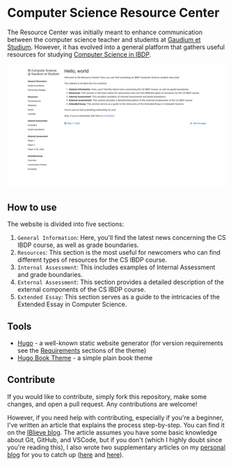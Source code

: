 # Computer Science Resource Center
The Resource Center was initially meant to enhance communication between the computer science teacher and students at [Gaudium et Studium](https://www.liceum.eduges.pl). However, it has evolved into a general platform that gathers useful resources for studying [Computer Science in IBDP](https://www.ibo.org/programmes/diploma-programme/curriculum/sciences/computer-science/).

![Website](readme.png)

## How to use
The website is divided into five sections:

1. `General Information`: Here, you'll find the latest news concerning the CS IBDP course, as well as grade boundaries.
2. `Resources`: This section is the most useful for newcomers who can find different types of resources for the CS IBDP course.
3. `Internal Assessment`: This includes examples of Internal Assessment and grade boundaries.
4. `External Assessment`: This section provides a detailed description of the external components of the CS IBDP course.
5. `Extended Essay`: This section serves as a guide to the intricacies of the Extended Essay in Computer Science.

## Tools
- [Hugo](https://gohugo.io) - a well-known static website generator (for version requirements see the [Requirements](https://github.com/alex-shpak/hugo-book#requirements) sections of the theme)
- [Hugo Book Theme](https://github.com/alex-shpak/hugo-book) - a simple plain book theme

## Contribute
If you would like to contribute, simply fork this repository, make some changes, and open a pull request. Any contributions are welcome!

However, if you need help with contributing, especially if you're a beginner, I've written an article that explains the process step-by-step. You can find it on the [IBlieve blog](https://iblieve.org/elevating-ib-computer-science-a-resource-center-guide/). The article assumes you have some basic knowledge about Git, GitHub, and VSCode, but if you don't (which I highly doubt since you're reading this), I also wrote two supplementary articles on my [personal blog](https://undemalum.github.io/portfolio/about/) for you to catch up ([here](https://undemalum.github.io/portfolio/posts/resource-center-environment-preparation/) and [here](https://undemalum.github.io/portfolio/posts/resource-center-publishing-changes/)).
